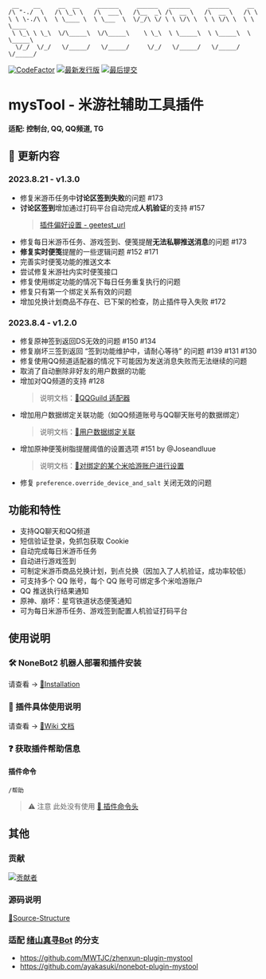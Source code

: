 <!--
 * @Author: Night-stars-1 nujj1042633805@gmail.com
 * @Date: 2023-08-25 16:54:24
 * @LastEditors: Night-stars-1 nujj1042633805@gmail.com
 * @LastEditTime: 2023-08-30 00:34:54
 * @Description: 
 * 
 * Copyright (c) 2023 by Night-stars-1, All Rights Reserved. 
-->
```
 __    __     __  __     ______     ______   ______     ______     __
/\ "-./  \   /\ \_\ \   /\  ___\   /\__  _\ /\  __ \   /\  __ \   /\ \
\ \ \-./\ \  \ \____ \  \ \___  \  \/_/\ \/ \ \ \/\ \  \ \ \/\ \  \ \ \____
 \ \_\ \ \_\  \/\_____\  \/\_____\    \ \_\  \ \_____\  \ \_____\  \ \_____\
  \/_/  \/_/   \/_____/   \/_____/     \/_/   \/_____/   \/_____/   \/_____/
```

[![CodeFactor](https://www.codefactor.io/repository/github/ljzd-pro/nonebot-plugin-mystool/badge?style=for-the-badge)](https://www.codefactor.io/repository/github/ljzd-pro/nonebot-plugin-mystool)
[![最新发行版](https://img.shields.io/github/v/release/Ljzd-PRO/nonebot-plugin-mysTool?logo=python&style=for-the-badge)](https://github.com/Ljzd-PRO/nonebot-plugin-mystool/releases/latest)
[![最后提交](https://img.shields.io/github/last-commit/Ljzd-PRO/nonebot-plugin-mysTool/dev?style=for-the-badge)](https://github.com/Ljzd-PRO/nonebot-plugin-mystool/commits/dev)

# mysTool - 米游社辅助工具插件

**适配: 控制台, QQ, QQ频道, TG**

## 📣 更新内容
### 2023.8.21 - v1.3.0
- 修复米游币任务中**讨论区签到失败**的问题 #173
- **讨论区签到**增加通过打码平台自动完成**人机验证**的支持 #157
  > [插件偏好设置 - geetest_url](https://github.com/Ljzd-PRO/nonebot-plugin-mystool/wiki/Configuration-Preference#geetest_url)
- 修复每日米游币任务、游戏签到、便笺提醒**无法私聊推送消息**的问题 #173
- **修复实时便笺**提醒的一些逻辑问题 #152 #171
- 完善实时便笺功能的推送文本
- 尝试修复米游社内实时便笺接口
- 修复使用绑定功能的情况下每日任务重复执行的问题
- 修复只有第一个绑定关系有效的问题
- 增加兑换计划商品不存在、已下架的检查，防止插件导入失败 #172

### 2023.8.4 - v1.2.0
- 修复原神签到返回DS无效的问题 #150 #134
- 修复崩坏三签到返回 “签到功能维护中，请耐心等待” 的问题 #139 #131 #130
- 修复使用QQ频道适配器的情况下可能因为发送消息失败而无法继续的问题 
- 取消了自动删除非好友的用户数据的功能
- 增加对QQ频道的支持 #128
  > 说明文档：[🔗QQGuild 适配器](https://github.com/Ljzd-PRO/nonebot-plugin-mystool/wiki/Installation#QQGuild-适配器)
- 增加用户数据绑定关联功能（如QQ频道账号与QQ聊天账号的数据绑定）
  > 说明文档：[🔗用户数据绑定关联](https://github.com/Ljzd-PRO/nonebot-plugin-mystool/wiki/Information-UserBind)
- 增加原神便笺树脂提醒阈值的设置选项 #151 by @Joseandluue
  > 说明文档：[🔗对绑定的某个米哈游账户进行设置](https://github.com/Ljzd-PRO/nonebot-plugin-mystool/wiki/Information-Setting#%E5%AF%B9%E7%BB%91%E5%AE%9A%E7%9A%84%E6%9F%90%E4%B8%AA%E7%B1%B3%E5%93%88%E6%B8%B8%E8%B4%A6%E6%88%B7%E8%BF%9B%E8%A1%8C%E8%AE%BE%E7%BD%AE)
- 修复 `preference.override_device_and_salt` 关闭无效的问题

## 功能和特性

- 支持QQ聊天和QQ频道
- 短信验证登录，免抓包获取 Cookie
- 自动完成每日米游币任务
- 自动进行游戏签到
- 可制定米游币商品兑换计划，到点兑换（因加入了人机验证，成功率较低）
- 可支持多个 QQ 账号，每个 QQ 账号可绑定多个米哈游账户
- QQ 推送执行结果通知
- 原神、崩坏：星穹铁道状态便笺通知
- 可为每日米游币任务、游戏签到配置人机验证打码平台

## 使用说明

### 🛠️ NoneBot2 机器人部署和插件安装

请查看 -> [🔗Installation](https://github.com/Ljzd-PRO/nonebot-plugin-mystool/wiki/Installation)

### 📖 插件具体使用说明

请查看 -> [🔗Wiki 文档](https://github.com/Ljzd-PRO/nonebot-plugin-mystool/wiki)

### ❓ 获取插件帮助信息

#### 插件命令

```
/帮助
```

> ⚠️ 注意 此处没有使用 [🔗 插件命令头](https://github.com/Ljzd-PRO/nonebot-plugin-mystool/wiki/Configuration-Config#commandstart)

## 其他

### 贡献
<a href="https://github.com/Ljzd-PRO/nonebot-plugin-mystool/graphs/contributors">
  <img src="https://contrib.rocks/image?repo=Ljzd-PRO/nonebot-plugin-mystool&max=1000" alt="贡献者"/>
</a>

### 源码说明
[📃Source-Structure](https://github.com/Ljzd-PRO/nonebot-plugin-mystool/wiki/Source-Structure)

### 适配 [绪山真寻Bot](https://github.com/HibiKier/zhenxun_bot) 的分支
- https://github.com/MWTJC/zhenxun-plugin-mystool
- https://github.com/ayakasuki/nonebot-plugin-mystool
